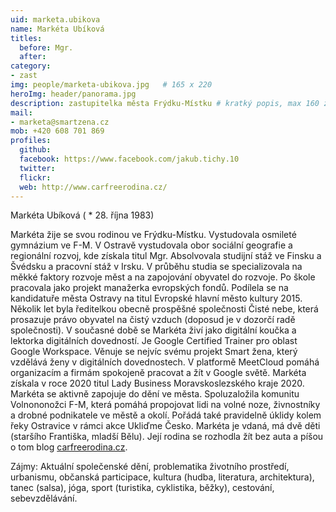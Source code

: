 ```yaml
---
uid: marketa.ubikova
name: Markéta Ubíková
titles:
  before: Mgr.
  after:
category:
- zast
img: people/marketa-ubikova.jpg   # 165 x 220
heroImg: header/panorama.jpg
description: zastupitelka města Frýdku-Místku # kratký popis, max 160 znaků
mail:
- marketa@smartzena.cz
mob: +420 608 701 869
profiles:
  github:                 
  facebook: https://www.facebook.com/jakub.tichy.10
  twitter: 		  
  flickr:
  web: http://www.carfreerodina.cz/
---
```


Markéta Ubíková ( * 28. října 1983)

Markéta žije se svou rodinou ve Frýdku-Místku. Vystudovala osmileté gymnázium ve F-M. V Ostravě vystudovala obor sociální geografie a regionální rozvoj, kde získala titul Mgr. Absolvovala studijní stáž ve Finsku a Švédsku a pracovní stáž v Irsku. V průběhu studia se specializovala na měkké faktory rozvoje měst a na zapojování obyvatel do rozvoje. Po škole pracovala jako projekt manažerka evropských fondů. Podílela se na kandidatuře města Ostravy na titul Evropské hlavní město kultury 2015. Několik let byla ředitelkou obecně prospěšné společnosti Čisté nebe, která prosazuje právo obyvatel na čistý vzduch (doposud je v dozorčí radě společnosti). V současné době se Markéta živí jako digitální koučka a lektorka digitálních dovedností. Je Google Certified Trainer pro oblast Google Workspace. Věnuje se nejvíc svému projekt Smart žena, který vzdělává ženy v digitálních dovednostech. V platformě MeetCloud pomáhá organizacím a firmám spokojeně pracovat a žít v Google světě. Markéta získala v roce 2020 titul Lady Business Moravskoslezského kraje 2020. Markéta se aktivně zapojuje do dění ve města. Spoluzaložila komunitu Volnononožci F-M, která pomáhá propojovat lidi na volné noze, živnostníky a drobné podnikatele ve městě a okolí. Pořádá také pravidelně úklidy kolem řeky Ostravice v rámci akce Ukliďme Česko. Markéta je vdaná, má dvě děti (staršího Františka, mladší Bělu). Její rodina se rozhodla žít bez auta a píšou o tom blog [carfreerodina.cz](http://www.carfreerodina.cz).

Zájmy: Aktuální společenské dění, problematika životního prostředí, urbanismu, občanská participace, kultura (hudba, literatura, architektura), tanec (salsa), jóga, sport (turistika, cyklistika, běžky), cestování, sebevzdělávání.

